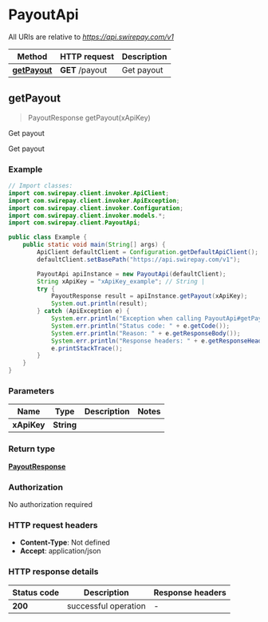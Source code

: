 # PayoutApi

All URIs are relative to *https://api.swirepay.com/v1*

Method | HTTP request | Description
------------- | ------------- | -------------
[**getPayout**](PayoutApi.md#getPayout) | **GET** /payout | Get payout



## getPayout

> PayoutResponse getPayout(xApiKey)

Get payout

Get payout

### Example

```java
// Import classes:
import com.swirepay.client.invoker.ApiClient;
import com.swirepay.client.invoker.ApiException;
import com.swirepay.client.invoker.Configuration;
import com.swirepay.client.invoker.models.*;
import com.swirepay.client.PayoutApi;

public class Example {
    public static void main(String[] args) {
        ApiClient defaultClient = Configuration.getDefaultApiClient();
        defaultClient.setBasePath("https://api.swirepay.com/v1");

        PayoutApi apiInstance = new PayoutApi(defaultClient);
        String xApiKey = "xApiKey_example"; // String | 
        try {
            PayoutResponse result = apiInstance.getPayout(xApiKey);
            System.out.println(result);
        } catch (ApiException e) {
            System.err.println("Exception when calling PayoutApi#getPayout");
            System.err.println("Status code: " + e.getCode());
            System.err.println("Reason: " + e.getResponseBody());
            System.err.println("Response headers: " + e.getResponseHeaders());
            e.printStackTrace();
        }
    }
}
```

### Parameters


Name | Type | Description  | Notes
------------- | ------------- | ------------- | -------------
 **xApiKey** | **String**|  |

### Return type

[**PayoutResponse**](PayoutResponse.md)

### Authorization

No authorization required

### HTTP request headers

- **Content-Type**: Not defined
- **Accept**: application/json

### HTTP response details
| Status code | Description | Response headers |
|-------------|-------------|------------------|
| **200** | successful operation |  -  |

